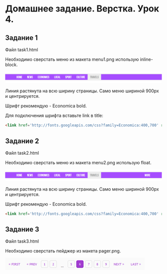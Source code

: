 # Домашнее задание. Верстка. Урок 4.

## Задание 1

Файл task1.html

Необходимо сверстать меню из макета menu1.png использую inline-block.

![menu1.png](menu1.png)

Линия растянута на всю ширину страницы. Само меню шириной 900px и центрируется.
 
Шрифт рекомендую - Economica bold. 

Для подключения шрифта вставьте link в title:

```html
<link href='http://fonts.googleapis.com/css?family=Economica:400,700' rel='stylesheet' type='text/css'>
```

## Задание 2

Файл task2.html

Необходимо сверстать меню из макета menu2.png использую float.

![menu2.png](menu2.png)

Линия растянута на всю ширину страницы. Само меню шириной 900px и центрируется.

Шрифт рекомендую - Economica bold.

```html
<link href='http://fonts.googleapis.com/css?family=Economica:400,700' rel='stylesheet' type='text/css'>
```

## Задание 3

Файл task3.html

Необходимо сверстать пейджер из макета pager.png.

![pager.png](pager.png)
